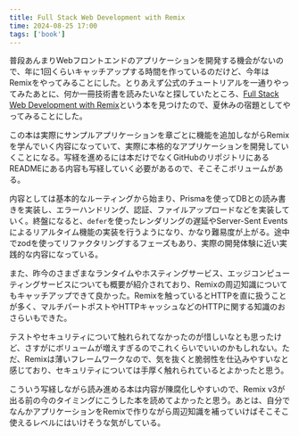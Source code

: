 ```yaml
---
title: Full Stack Web Development with Remix
time: 2024-08-25 17:00
tags: ['book']
---
```


普段あんまりWebフロントエンドのアプリケーションを開発する機会がないので、年に1回くらいキャッチアップする時間を作っているのだけど、今年はRemixをやってみることにした。とりあえず公式のチュートリアルを一通りやってみたあとに、何か一冊技術書を読みたいなと探していたところ、[Full Stack Web Development with Remix](https://www.packtpub.com/en-us/product/full-stack-web-development-with-remix-9781801075299)という本を見つけたので、夏休みの宿題としてやってみることにした。

この本は実際にサンプルアプリケーションを章ごとに機能を追加しながらRemixを学んでいく内容になっていて、実際に本格的なアプリケーションを開発していくことになる。写経を進めるには本だけでなくGitHubのリポジトリにあるREADMEにある内容も写経していく必要があるので、そこそこボリュームがある。

内容としては基本的なルーティングから始まり、Prismaを使ってDBとの読み書きを実装し、エラーハンドリング、認証、ファイルアップロードなどを実装していく。終盤になると、`defer`を使ったレンダリングの遅延やServer-Sent Eventsによるリアルタイム機能の実装を行うようになり、かなり難易度が上がる。途中でzodを使ってリファクタリングするフェーズもあり、実際の開発体験に近い実践的な内容になっている。

また、昨今のさまざまなランタイムやホスティングサービス、エッジコンピューティングサービスについても概要が紹介されており、Remixの周辺知識についてもキャッチアップできて良かった。Remixを触っているとHTTPを直に扱うことが多く、マルチパートポストやHTTPキャッシュなどのHTTPに関する知識のおさらいもできた。

テストやセキュリティについて触れられてなかったのが惜しいなとも思ったけど、さすがにボリュームが増えすぎるのでこれくらいでいいのかもしれない。ただ、Remixは薄いフレームワークなので、気を抜くと脆弱性を仕込みやすいなと感じており、セキュリティについては手厚く触れられているとよかったと思う。

こういう写経しながら読み進める本は内容が陳腐化しやすいので、Remix v3が出る前の今のタイミングにこうした本を読めてよかったと思う。あとは、自分でなんかアプリケーションをRemixで作りながら周辺知識を補っていけばそこそこ使えるレベルにはいけそうな気がしている。
